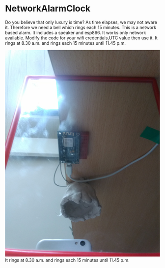 # NetworkAlarmClock
Do you believe that only luxury is time? As time elapses, we may not aware it.
Therefore we need a bell which rings each 15 minutes. This is a network based alarm. It includes a speaker and esp866. It works only network available. Modify the code for your wifi credentials,UTC value then use it.
It rings at 8.30 a.m. and rings each 15 minutes until 11.45 p.m.

<img src="https://github.com/alihakimtaskiran/NetworkAlarmClock/raw/main/IMG_20210531_155903.jpg">
It rings at 8.30 a.m. and rings each 15 minutes until 11.45 p.m.
